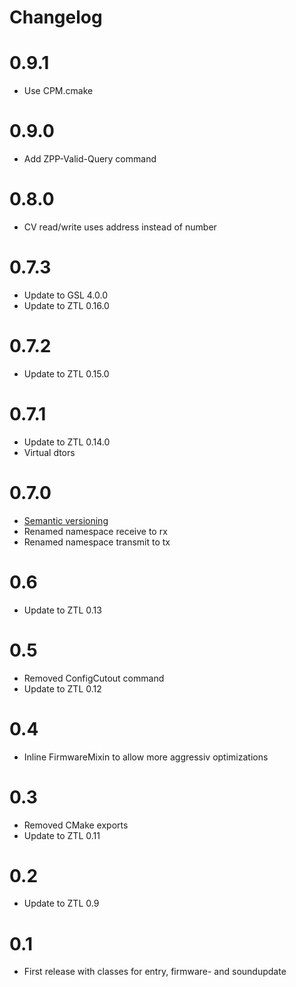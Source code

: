 # Changelog

# 0.9.1
- Use CPM.cmake

# 0.9.0
- Add ZPP-Valid-Query command

# 0.8.0
- CV read/write uses address instead of number

# 0.7.3
- Update to GSL 4.0.0
- Update to ZTL 0.16.0

# 0.7.2
- Update to ZTL 0.15.0

# 0.7.1
- Update to ZTL 0.14.0
- Virtual dtors

# 0.7.0
- [Semantic versioning](https://semver.org)
- Renamed namespace receive to rx
- Renamed namespace transmit to tx

# 0.6
- Update to ZTL 0.13

# 0.5
- Removed ConfigCutout command
- Update to ZTL 0.12

# 0.4
- Inline FirmwareMixin to allow more aggressiv optimizations

# 0.3
- Removed CMake exports
- Update to ZTL 0.11

# 0.2
- Update to ZTL 0.9

# 0.1
- First release with classes for entry, firmware- and soundupdate